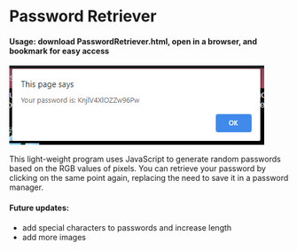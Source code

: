 # Password Retriever

#### Usage: download PasswordRetriever.html, open in a browser, and bookmark for easy access

![screenshot](https://github.com/awhayat/password-retriever/blob/main/screenshot.PNG)

This light-weight program uses JavaScript to generate random passwords based on the RGB values of pixels. You can retrieve your password by clicking on the same point again, replacing the need to save it in a password manager.

#### Future updates:
- add special characters to passwords and increase length
- add more images
